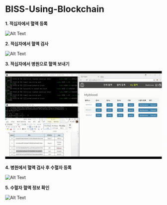 # BISS-Using-Blockchain

**1. 적십자에서 혈액 등록**

![Alt Text](https://github.com/LeeSongA/BISS-Using-Blockchain/blob/master/assets/%EC%A0%81%EC%8B%AD%EC%9E%90%EC%97%90%EC%84%9C%20%ED%98%88%EC%95%A1%20%EB%93%B1%EB%A1%9D.gif)


**2. 적십자에서 혈액 검사**

![Alt Text](https://github.com/LeeSongA/BISS-Using-Blockchain/blob/master/assets/%EC%A0%81%EC%8B%AD%EC%9E%90%EC%97%90%EC%84%9C%20%ED%98%88%EC%95%A1%20%EA%B2%80%EC%82%AC.gif)


**3. 적십자에서 병원으로 혈액 보내기**

![Alt Text](https://github.com/LeeSongA/BISS-Using-Blockchain/blob/master/assets/%EC%A0%81%EC%8B%AD%EC%9E%90%EC%97%90%EC%84%9C%20%EB%B3%91%EC%9B%90%EC%9C%BC%EB%A1%9C%20%ED%98%88%EC%95%A1%20%EB%B3%B4%EB%82%B4%EA%B8%B0.gif)


**4. 병원에서 혈액 검사 후 수혈자 등록**

![Alt Text](https://github.com/LeeSongA/BISS-Using-Blockchain/blob/master/assets/%EB%B3%91%EC%9B%90%EC%97%90%EC%84%9C%20%EA%B2%80%EC%82%AC%20%ED%9B%84%20%EC%88%98%ED%98%88%EC%9E%90%20%EB%93%B1%EB%A1%9D.gif)


**5. 수혈자 혈액 정보 확인**

![Alt Text](https://github.com/LeeSongA/BISS-Using-Blockchain/blob/master/assets/%EC%88%98%ED%98%88%EC%9E%90%20%ED%98%88%EC%95%A1%20%EC%A0%95%EB%B3%B4%20%ED%99%95%EC%9D%B8.gif)
